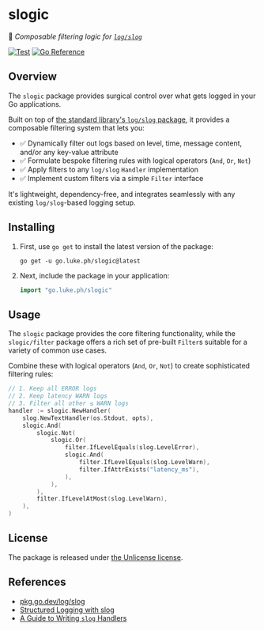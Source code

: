 # slogic

🧠 _Composable filtering logic for [`log/slog`](https://pkg.go.dev/log/slog)_

[![Test](https://github.com/lukephillippi/slogic/actions/workflows/test.yaml/badge.svg)](https://github.com/lukephillippi/slogic/actions/workflows/test.yaml)
[![Go Reference](https://pkg.go.dev/badge/go.luke.ph/slogic.svg)](https://pkg.go.dev/go.luke.ph/slogic)

## Overview

The `slogic` package provides surgical control over what gets logged in your Go applications.

Built on top of [the standard library's `log/slog` package](https://pkg.go.dev/log/slog), it provides a composable filtering system that lets you:

- ✅ Dynamically filter out logs based on level, time, message content, and/or any key-value attribute
- ✅ Formulate bespoke filtering rules with logical operators (`And`, `Or`, `Not`)
- ✅ Apply filters to any `log/slog` `Handler` implementation
- ✅ Implement custom filters via a simple `Filter` interface

It's lightweight, dependency-free, and integrates seamlessly with any existing `log/slog`-based logging setup.

## Installing

1. First, use `go get` to install the latest version of the package:

   ```shell
   go get -u go.luke.ph/slogic@latest
   ```

1. Next, include the package in your application:

   ```go
   import "go.luke.ph/slogic"
   ```

## Usage

The `slogic` package provides the core filtering functionality, while the `slogic/filter` package offers a rich set of pre-built `Filter`s suitable for a variety of common use cases.

Combine these with logical operators (`And`, `Or`, `Not`) to create sophisticated filtering rules:

```go
// 1. Keep all ERROR logs
// 2. Keep latency WARN logs
// 3. Filter all other ≤ WARN logs
handler := slogic.NewHandler(
    slog.NewTextHandler(os.Stdout, opts),
    slogic.And(
        slogic.Not(
            slogic.Or(
                filter.IfLevelEquals(slog.LevelError),
                slogic.And(
                    filter.IfLevelEquals(slog.LevelWarn),
                    filter.IfAttrExists("latency_ms"),
                ),
            ),
        ),
        filter.IfLevelAtMost(slog.LevelWarn),
    ),
)
```

## License

The package is released under [the Unlicense license](./LICENSE.md).

## References

- [pkg.go.dev/log/slog](https://pkg.go.dev/log/slog)
- [Structured Logging with slog](https://go.dev/blog/slog)
- [A Guide to Writing `slog` Handlers](https://github.com/golang/example/blob/master/slog-handler-guide/README.md)
